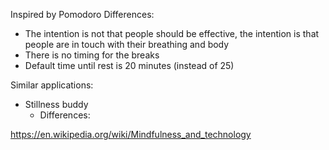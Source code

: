 

Inspired by Pomodoro
Differences:
* The intention is not that people should be effective, the intention is that people are in touch with their breathing and body
* There is no timing for the breaks
* Default time until rest is 20 minutes (instead of 25)

Similar applications:
* Stillness buddy
  * Differences:

https://en.wikipedia.org/wiki/Mindfulness_and_technology
